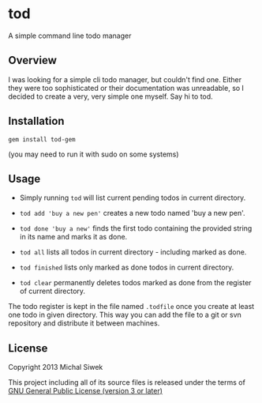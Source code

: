 tod
===

A simple command line todo manager

Overview
--------
I was looking for a simple cli todo manager, but couldn't find one. Either they were too sophisticated or their documentation was unreadable, so I decided to create a very, very simple one myself.
Say hi to tod.

Installation
------------

    gem install tod-gem

(you may need to run it with sudo on some systems)

Usage
-----
* Simply running `tod` will list current pending todos in current directory.

* `tod add 'buy a new pen'` creates a new todo named 'buy a new pen'.

* `tod done 'buy a new'` finds the first todo containing the provided string in its name and marks it as done.

* `tod all` lists all todos in current directory - including marked as done.

* `tod finished` lists only marked as done todos in current directory.

* `tod clear` permanently deletes todos marked as done from the register of current directory.

The todo register is kept in the file named `.todfile` once you create at least one todo in given directory. This way you can add the file to a git or svn repository and distribute it between machines.

License
-------
Copyright 2013 Michal Siwek

This project including all of its source files is released under the terms of [GNU General Public License (version 3 or later)](http://www.gnu.org/licenses/gpl.txt)

